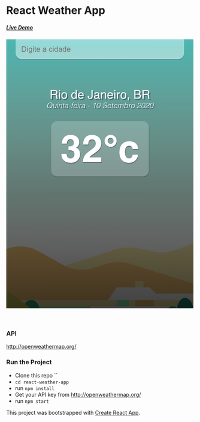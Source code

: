 # React Weather App

##### [Live Demo](http://nandotempo.app/)

<p>
  <img src="./src/assets/images/print.png">
</p>
<br>

### API

http://openweathermap.org/


### Run the Project

+ Clone this repo ``
+ `cd react-weather-app`
+ run `npm install`
+ Get your API key from http://openweathermap.org/
+ run `npm start`

This project was bootstrapped with [Create React App](https://github.com/facebook/create-react-app).
